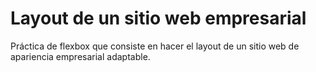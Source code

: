 # Layout de un sitio web empresarial

Práctica de flexbox que consiste en hacer el layout de un sitio web de apariencia empresarial adaptable.
